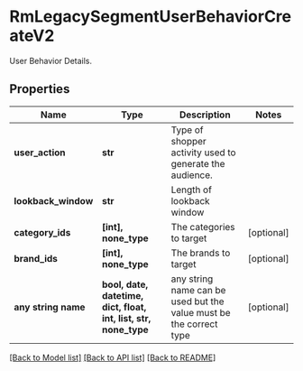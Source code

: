 # RmLegacySegmentUserBehaviorCreateV2

User Behavior Details.

## Properties
Name | Type | Description | Notes
------------ | ------------- | ------------- | -------------
**user_action** | **str** | Type of shopper activity used to generate the audience. | 
**lookback_window** | **str** | Length of lookback window | 
**category_ids** | **[int], none_type** | The categories to target | [optional] 
**brand_ids** | **[int], none_type** | The brands to target | [optional] 
**any string name** | **bool, date, datetime, dict, float, int, list, str, none_type** | any string name can be used but the value must be the correct type | [optional]

[[Back to Model list]](../README.md#documentation-for-models) [[Back to API list]](../README.md#documentation-for-api-endpoints) [[Back to README]](../README.md)


